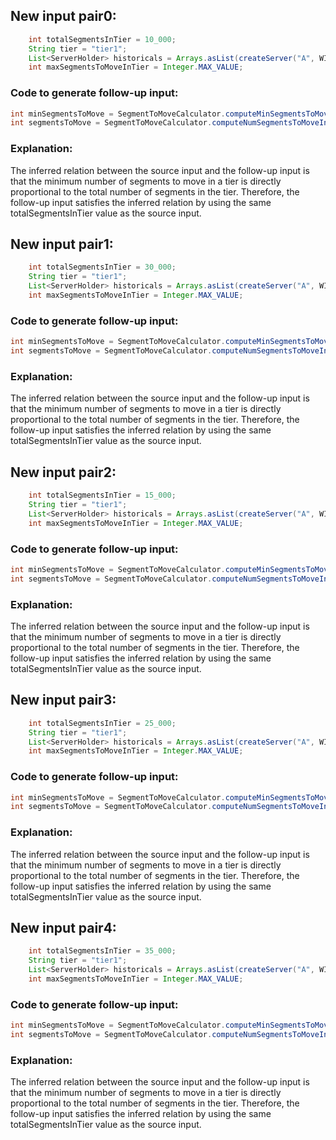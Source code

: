 ## New input pair0:
```java
    int totalSegmentsInTier = 10_000;
    String tier = "tier1";
    List<ServerHolder> historicals = Arrays.asList(createServer("A", WIKI_SEGMENTS), createServer("B", WIKI_SEGMENTS));
    int maxSegmentsToMoveInTier = Integer.MAX_VALUE;
```
### Code to generate follow-up input:
```java
int minSegmentsToMove = SegmentToMoveCalculator.computeMinSegmentsToMoveInTier(totalSegmentsInTier);
int segmentsToMove = SegmentToMoveCalculator.computeNumSegmentsToMoveInTier(tier, historicals, maxSegmentsToMoveInTier);
```
### Explanation:
The inferred relation between the source input and the follow-up input is that the minimum number of segments to move in a tier is directly proportional to the total number of segments in the tier. Therefore, the follow-up input satisfies the inferred relation by using the same totalSegmentsInTier value as the source input.

## New input pair1:
```java
    int totalSegmentsInTier = 30_000;
    String tier = "tier1";
    List<ServerHolder> historicals = Arrays.asList(createServer("A", WIKI_SEGMENTS), createServer("B", WIKI_SEGMENTS));
    int maxSegmentsToMoveInTier = Integer.MAX_VALUE;
```
### Code to generate follow-up input:
```java
int minSegmentsToMove = SegmentToMoveCalculator.computeMinSegmentsToMoveInTier(totalSegmentsInTier);
int segmentsToMove = SegmentToMoveCalculator.computeNumSegmentsToMoveInTier(tier, historicals, maxSegmentsToMoveInTier);
```
### Explanation:
The inferred relation between the source input and the follow-up input is that the minimum number of segments to move in a tier is directly proportional to the total number of segments in the tier. Therefore, the follow-up input satisfies the inferred relation by using the same totalSegmentsInTier value as the source input.

## New input pair2:
```java
    int totalSegmentsInTier = 15_000;
    String tier = "tier1";
    List<ServerHolder> historicals = Arrays.asList(createServer("A", WIKI_SEGMENTS), createServer("B", WIKI_SEGMENTS));
    int maxSegmentsToMoveInTier = Integer.MAX_VALUE;
```
### Code to generate follow-up input:
```java
int minSegmentsToMove = SegmentToMoveCalculator.computeMinSegmentsToMoveInTier(totalSegmentsInTier);
int segmentsToMove = SegmentToMoveCalculator.computeNumSegmentsToMoveInTier(tier, historicals, maxSegmentsToMoveInTier);
```
### Explanation:
The inferred relation between the source input and the follow-up input is that the minimum number of segments to move in a tier is directly proportional to the total number of segments in the tier. Therefore, the follow-up input satisfies the inferred relation by using the same totalSegmentsInTier value as the source input.

## New input pair3:
```java
    int totalSegmentsInTier = 25_000;
    String tier = "tier1";
    List<ServerHolder> historicals = Arrays.asList(createServer("A", WIKI_SEGMENTS), createServer("B", WIKI_SEGMENTS));
    int maxSegmentsToMoveInTier = Integer.MAX_VALUE;
```
### Code to generate follow-up input:
```java
int minSegmentsToMove = SegmentToMoveCalculator.computeMinSegmentsToMoveInTier(totalSegmentsInTier);
int segmentsToMove = SegmentToMoveCalculator.computeNumSegmentsToMoveInTier(tier, historicals, maxSegmentsToMoveInTier);
```
### Explanation:
The inferred relation between the source input and the follow-up input is that the minimum number of segments to move in a tier is directly proportional to the total number of segments in the tier. Therefore, the follow-up input satisfies the inferred relation by using the same totalSegmentsInTier value as the source input.

## New input pair4:
```java
    int totalSegmentsInTier = 35_000;
    String tier = "tier1";
    List<ServerHolder> historicals = Arrays.asList(createServer("A", WIKI_SEGMENTS), createServer("B", WIKI_SEGMENTS));
    int maxSegmentsToMoveInTier = Integer.MAX_VALUE;
```
### Code to generate follow-up input:
```java
int minSegmentsToMove = SegmentToMoveCalculator.computeMinSegmentsToMoveInTier(totalSegmentsInTier);
int segmentsToMove = SegmentToMoveCalculator.computeNumSegmentsToMoveInTier(tier, historicals, maxSegmentsToMoveInTier);
```
### Explanation:
The inferred relation between the source input and the follow-up input is that the minimum number of segments to move in a tier is directly proportional to the total number of segments in the tier. Therefore, the follow-up input satisfies the inferred relation by using the same totalSegmentsInTier value as the source input.
